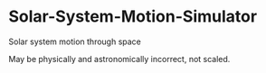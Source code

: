 # Solar-System-Motion-Simulator
Solar system motion through space

May be physically and astronomically incorrect, not scaled.
